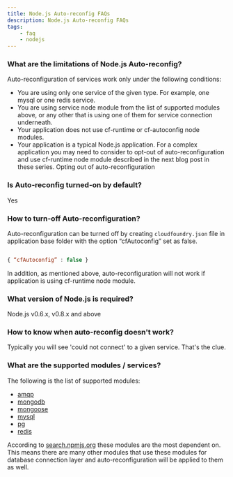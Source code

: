 ```yaml
---
title: Node.js Auto-reconfig FAQs
description: Node.js Auto-reconfig FAQs
tags:
    - faq
    - nodejs
---
```


### What are the limitations of Node.js Auto-reconfig?
Auto-reconfiguration of services work only under the following conditions:

* You are using only one service of the given type. For example, one mysql or one redis service.
* You are using service node module from the list of supported modules above, or any other that is using one of them for service connection underneath.
* Your application does not use cf-runtime or cf-autoconfig node modules.
* Your application is a typical Node.js application. For a complex application you may need to consider to opt-out of auto-reconfiguration and use cf-runtime node module described in the next blog post in these series.
Opting out of auto-reconfiguration


### Is Auto-reconfig turned-on by default?
Yes

### How to turn-off Auto-reconfiguration?

Auto-reconfiguration can be turned off by creating `cloudfoundry.json` file in application base folder with the option “cfAutoconfig” set as false.

```javascript

{ “cfAutoconfig” : false }
```
In addition, as mentioned above, auto-reconfiguration will not work if application is using cf-runtime node module.

### What version of Node.js is required?

Node.js v0.6.x, v0.8.x and above

### How to know when auto-reconfig doesn't work?

Typically you will see 'could not connect' to a given service. That's the clue. 

### What are the supported modules / services?

The following is the list of supported modules:

* [amqp](https://github.com/postwait/node-amqp)
* [mongodb](https://github.com/mongodb/node-mongodb-native)
* [mongoose](https://github.com/learnboost/mongoose)
* [mysql](https://github.com/felixge/node-mysql)
* [pg](https://github.com/brianc/node-postgres)
* [redis](https://github.com/mranney/node_redis)

According to [search.npmjs.org](search.npmjs.org) these modules are the most dependent on. This means there are many other modules that use these modules for database connection layer and auto-reconfiguration will be applied to them as well.



